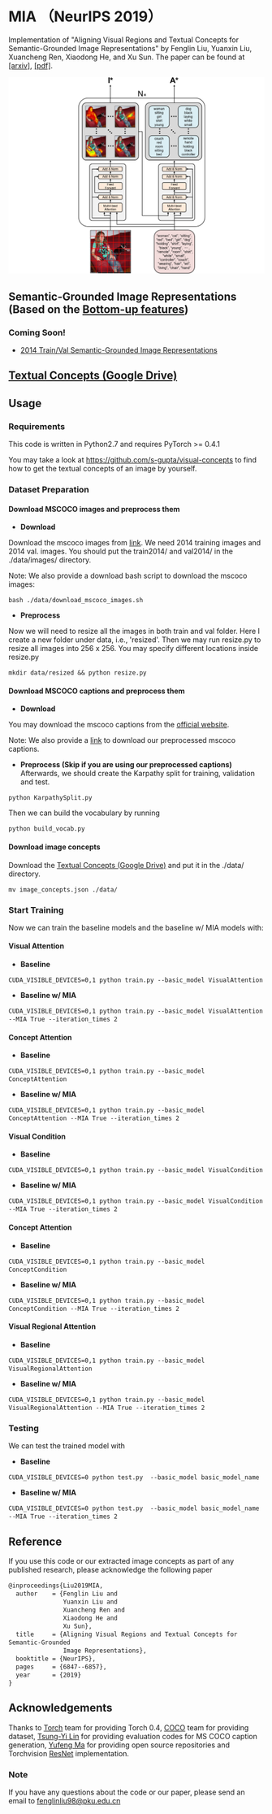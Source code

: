 # MIA （NeurIPS 2019）
Implementation of "Aligning Visual Regions and Textual Concepts for Semantic-Grounded Image Representations" by Fenglin Liu, Yuanxin Liu, Xuancheng Ren, Xiaodong He, and Xu Sun. The paper can be found at [[arxiv]](https://arxiv.org/abs/1905.06139),  [[pdf]](https://papers.nips.cc/paper/8909-aligning-visual-regions-and-textual-concepts-for-semantic-grounded-image-representations.pdf).

![Image text](https://github.com/fenglinliu98/MIA/blob/master/model.png)

## Semantic-Grounded Image Representations (Based on the  [Bottom-up features](https://github.com/peteanderson80/bottom-up-attention))
###  Coming Soon!
*  [2014 Train/Val Semantic-Grounded Image Representations](https://github.com/fenglinliu98/MIA)

## [Textual Concepts (Google Drive)](https://drive.google.com/open?id=1jpSZbLXD1Ev3OC2t_NFFvxYo40UcnV7Q)

## Usage

### Requirements
This code is written in Python2.7 and requires PyTorch >= 0.4.1
 
You may take a look at https://github.com/s-gupta/visual-concepts to find how to get the textual concepts of an image by yourself.

### Dataset Preparation
#### Download MSCOCO images and preprocess them
* **Download**

Download the mscoco images from  [link](http://mscoco.org/dataset/#download). We need 2014 training images and 2014 val. images. You should put the train2014/ and val2014/ in the ./data/images/ directory.

Note: We also provide a download bash script to download the mscoco images:
```
bash ./data/download_mscoco_images.sh
```

* **Preprocess**

Now we will need to resize all the images in both train and val folder. Here I create a new folder under data, i.e., 'resized'. Then we may run resize.py to resize all images into 256 x 256. You may specify different locations inside resize.py
```
mkdir data/resized && python resize.py
```

#### Download MSCOCO captions and preprocess them
* **Download**

You may download the mscoco captions from the [official website](http://mscoco.org/dataset/#download).

Note: We also provide a [link](https://github.com/fenglinliu98/MIA) to download our preprocessed mscoco captions.

* **Preprocess (Skip if you are using our preprocessed captions)**
Afterwards, we should create the Karpathy split for training, validation and test.
```
python KarpathySplit.py
```

Then we can build the vocabulary by running
```
python build_vocab.py
```

#### Download image concepts
Download the [Textual Concepts (Google Drive)](https://drive.google.com/open?id=1jpSZbLXD1Ev3OC2t_NFFvxYo40UcnV7Q) and put it in the ./data/ directory.
```
mv image_concepts.json ./data/
```

### Start Training
Now we can train the baseline models and the baseline w/ MIA models with: 

#### Visual Attention
* **Baseline**
```
CUDA_VISIBLE_DEVICES=0,1 python train.py --basic_model VisualAttention 
```
* **Baseline w/ MIA**
```
CUDA_VISIBLE_DEVICES=0,1 python train.py --basic_model VisualAttention --MIA True --iteration_times 2
```

#### Concept Attention
* **Baseline**
```
CUDA_VISIBLE_DEVICES=0,1 python train.py --basic_model ConceptAttention
```
* **Baseline w/ MIA**
```
CUDA_VISIBLE_DEVICES=0,1 python train.py --basic_model ConceptAttention --MIA True --iteration_times 2
```

#### Visual Condition
* **Baseline**
```
CUDA_VISIBLE_DEVICES=0,1 python train.py --basic_model VisualCondition
```
* **Baseline w/ MIA**
```
CUDA_VISIBLE_DEVICES=0,1 python train.py --basic_model VisualCondition --MIA True --iteration_times 2
```

#### Concept Attention
* **Baseline**
```
CUDA_VISIBLE_DEVICES=0,1 python train.py --basic_model ConceptCondition
```
* **Baseline w/ MIA**
```
CUDA_VISIBLE_DEVICES=0,1 python train.py --basic_model ConceptCondition --MIA True --iteration_times 2
```

#### Visual Regional Attention
* **Baseline**
```
CUDA_VISIBLE_DEVICES=0,1 python train.py --basic_model VisualRegionalAttention
```
* **Baseline w/ MIA**
```
CUDA_VISIBLE_DEVICES=0,1 python train.py --basic_model VisualRegionalAttention --MIA True --iteration_times 2
```

### Testing
We can test the trained model with 
* **Baseline**
```
CUDA_VISIBLE_DEVICES=0 python test.py  --basic_model basic_model_name
```
* **Baseline w/ MIA**
```
CUDA_VISIBLE_DEVICES=0 python test.py  --basic_model basic_model_name --MIA True --iteration_times 2
```

## Reference
If you use this code or our extracted image concepts as part of any published research, please acknowledge the following paper
```
@inproceedings{Liu2019MIA,
  author    = {Fenglin Liu and
               Yuanxin Liu and
               Xuancheng Ren and
               Xiaodong He and
               Xu Sun},
  title     = {Aligning Visual Regions and Textual Concepts for Semantic-Grounded
               Image Representations},
  booktitle = {NeurIPS},
  pages     = {6847--6857},
  year      = {2019}
}
```

## Acknowledgements

Thanks to [Torch](http://torch.ch/) team for providing Torch 0.4, [COCO](http://cocodataset.org/) team for providing dataset, [Tsung-Yi Lin](https://github.com/tylin/coco-caption) for providing evaluation codes for MS COCO caption generation, [Yufeng Ma](https://github.com/yufengm) for providing open source repositories and Torchvision [ResNet](https://github.com/pytorch/vision) implementation. 

### Note
If you have any questions about the code or our paper, please send an email to fenglinliu98@pku.edu.cn


